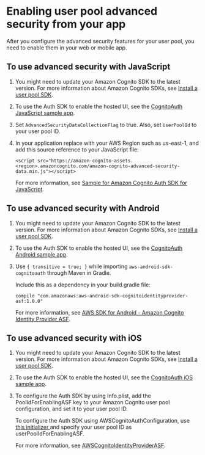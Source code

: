 # Enabling user pool advanced security from your app<a name="user-pool-settings-viewing-advanced-security-app"></a>

After you configure the advanced security features for your user pool, you need to enable them in your web or mobile app\.

## To use advanced security with JavaScript<a name="user-pool-settings-viewing-advanced-security-app-javascript"></a>

1. You might need to update your Amazon Cognito SDK to the latest version\. For more information about Amazon Cognito SDKs, see [Install a user pool SDK](https://docs.aws.amazon.com/cognito/latest/developerguide/user-pool-sdk-links.html)\.

1. To use the Auth SDK to enable the hosted UI, see the [CognitoAuth JavaScript sample app](https://github.com/aws/amazon-cognito-auth-js/tree/master/sample)\.

1. Set `AdvancedSecurityDataCollectionFlag` to true\. Also, set `UserPoolId` to your user pool ID\.

1. In your application replace <region> with your AWS Region such as us\-east\-1, and add this source reference to your JavaScript file:

   ```
   <script src="https://amazon-cognito-assets.<region>.amazoncognito.com/amazon-cognito-advanced-security-data.min.js"></script>
   ```

   For more information, see [Sample for Amazon Cognito Auth SDK for JavaScript](https://github.com/aws/amazon-cognito-auth-js/blob/master/sample/SAMPLEREADME.md)\.

## To use advanced security with Android<a name="user-pool-settings-viewing-advanced-security-app-android"></a>

1. You might need to update your Amazon Cognito SDK to the latest version\. For more information about Amazon Cognito SDKs, see [Install a user pool SDK](https://docs.aws.amazon.com/cognito/latest/developerguide/user-pool-sdk-links.html)\.

1. To use the Auth SDK to enable the hosted UI, see the [CognitoAuth Android sample app](https://github.com/awslabs/aws-sdk-android-samples/tree/master/AmazonCognitoAuthDemo)\.

1. Use `{ transitive = true; }` while importing `aws-android-sdk-cognitoauth` through Maven in Gradle\.

   Include this as a dependency in your build\.gradle file:

   ```
   compile "com.amazonaws:aws-android-sdk-cognitoidentityprovider-asf:1.0.0"
   ```

   For more information, see [AWS SDK for Android \- Amazon Cognito Identity Provider ASF](https://javalibs.com/artifact/com.amazonaws/aws-android-sdk-cognitoidentityprovider-asf)\.

## To use advanced security with iOS<a name="user-pool-settings-viewing-advanced-security-app-ios"></a>

1. You might need to update your Amazon Cognito SDK to the latest version\. For more information about Amazon Cognito SDKs, see [Install a user pool SDK](https://docs.aws.amazon.com/cognito/latest/developerguide/user-pool-sdk-links.html)\.

1. To use the Auth SDK to enable the hosted UI, see the [CognitoAuth iOS sample app](https://github.com/awslabs/aws-sdk-ios-samples/tree/master/CognitoAuth-Sample)\.

1. To configure the Auth SDK by using Info\.plist, add the PoolIdForEnablingASF key to your Amazon Cognito user pool configuration, and set it to your user pool ID\.

   To configure the Auth SDK using AWSCognitoAuthConfiguration, use [ this initializer ](https://docs.aws.amazon.com/AWSiOSSDK/latest/Classes/AWSCognitoAuthConfiguration.html#/api/name/initWithAppClientId:appClientSecret:scopes:signInRedirectUri:signOutRedirectUri:webDomain:identityProvider:idpIdentifier:userPoolIdForEnablingASF:) and specify your user pool ID as userPoolIdForEnablingASF\.

   For more information, see [AWSCognitoIdentityProviderASF](https://github.com/aws/aws-sdk-ios/tree/master/AWSCognitoIdentityProviderASF)\.